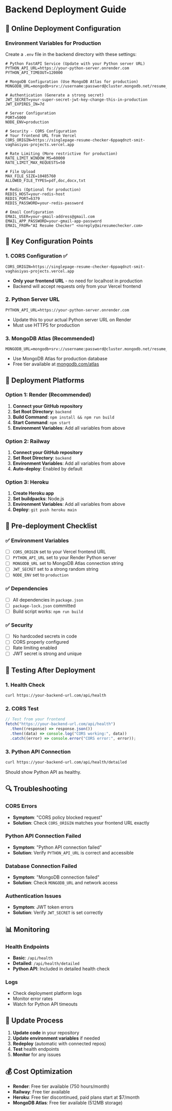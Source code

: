 # Backend Deployment Guide

## 🚀 Online Deployment Configuration

### Environment Variables for Production

Create a `.env` file in the backend directory with these settings:

```env
# Python FastAPI Service (Update with your Python server URL)
PYTHON_API_URL=https://your-python-server.onrender.com
PYTHON_API_TIMEOUT=120000

# MongoDB Configuration (Use MongoDB Atlas for production)
MONGODB_URL=mongodb+srv://username:password@cluster.mongodb.net/resume_analyzer

# Authentication (Generate a strong secret)
JWT_SECRET=your-super-secret-jwt-key-change-this-in-production
JWT_EXPIRES_IN=7d

# Server Configuration
PORT=5000
NODE_ENV=production

# Security - CORS Configuration
# Your frontend URL from Vercel
CORS_ORIGIN=https://singlepage-resume-checker-6ppaqdnzt-smit-vaghasiyas-projects.vercel.app

# Rate Limiting (More restrictive for production)
RATE_LIMIT_WINDOW_MS=60000
RATE_LIMIT_MAX_REQUESTS=50

# File Upload
MAX_FILE_SIZE=10485760
ALLOWED_FILE_TYPES=pdf,doc,docx,txt

# Redis (Optional for production)
REDIS_HOST=your-redis-host
REDIS_PORT=6379
REDIS_PASSWORD=your-redis-password

# Email Configuration
EMAIL_USER=your-gmail-address@gmail.com
EMAIL_APP_PASSWORD=your-gmail-app-password
EMAIL_FROM="AI Resume Checker" <noreply@airesumechecker.com>
```

## 🎯 Key Configuration Points

### 1. CORS Configuration ✅

```env
CORS_ORIGIN=https://singlepage-resume-checker-6ppaqdnzt-smit-vaghasiyas-projects.vercel.app
```

- **Only your frontend URL** - no need for localhost in production
- Backend will accept requests only from your Vercel frontend

### 2. Python Server URL

```env
PYTHON_API_URL=https://your-python-server.onrender.com
```

- Update this to your actual Python server URL on Render
- Must use HTTPS for production

### 3. MongoDB Atlas (Recommended)

```env
MONGODB_URL=mongodb+srv://username:password@cluster.mongodb.net/resume_analyzer
```

- Use MongoDB Atlas for production database
- Free tier available at [mongodb.com/atlas](https://mongodb.com/atlas)

## 🚀 Deployment Platforms

### Option 1: Render (Recommended)

1. **Connect your GitHub repository**
2. **Set Root Directory**: `backend`
3. **Build Command**: `npm install && npm run build`
4. **Start Command**: `npm start`
5. **Environment Variables**: Add all variables from above

### Option 2: Railway

1. **Connect your GitHub repository**
2. **Set Root Directory**: `backend`
3. **Environment Variables**: Add all variables from above
4. **Auto-deploy**: Enabled by default

### Option 3: Heroku

1. **Create Heroku app**
2. **Set buildpacks**: Node.js
3. **Environment Variables**: Add all variables from above
4. **Deploy**: `git push heroku main`

## 🔧 Pre-deployment Checklist

### ✅ Environment Variables

- [ ] `CORS_ORIGIN` set to your Vercel frontend URL
- [ ] `PYTHON_API_URL` set to your Render Python server
- [ ] `MONGODB_URL` set to MongoDB Atlas connection string
- [ ] `JWT_SECRET` set to a strong random string
- [ ] `NODE_ENV` set to `production`

### ✅ Dependencies

- [ ] All dependencies in `package.json`
- [ ] `package-lock.json` committed
- [ ] Build script works: `npm run build`

### ✅ Security

- [ ] No hardcoded secrets in code
- [ ] CORS properly configured
- [ ] Rate limiting enabled
- [ ] JWT secret is strong and unique

## 🧪 Testing After Deployment

### 1. Health Check

```bash
curl https://your-backend-url.com/api/health
```

### 2. CORS Test

```javascript
// Test from your frontend
fetch("https://your-backend-url.com/api/health")
  .then((response) => response.json())
  .then((data) => console.log("CORS working:", data))
  .catch((error) => console.error("CORS error:", error));
```

### 3. Python API Connection

```bash
curl https://your-backend-url.com/api/health/detailed
```

Should show Python API as healthy.

## 🔍 Troubleshooting

### CORS Errors

- **Symptom**: "CORS policy blocked request"
- **Solution**: Check `CORS_ORIGIN` matches your frontend URL exactly

### Python API Connection Failed

- **Symptom**: "Python API connection failed"
- **Solution**: Verify `PYTHON_API_URL` is correct and accessible

### Database Connection Failed

- **Symptom**: "MongoDB connection failed"
- **Solution**: Check `MONGODB_URL` and network access

### Authentication Issues

- **Symptom**: JWT token errors
- **Solution**: Verify `JWT_SECRET` is set correctly

## 📊 Monitoring

### Health Endpoints

- **Basic**: `/api/health`
- **Detailed**: `/api/health/detailed`
- **Python API**: Included in detailed health check

### Logs

- Check deployment platform logs
- Monitor error rates
- Watch for Python API timeouts

## 🔄 Update Process

1. **Update code** in your repository
2. **Update environment variables** if needed
3. **Redeploy** (automatic with connected repos)
4. **Test** health endpoints
5. **Monitor** for any issues

## 💰 Cost Optimization

- **Render**: Free tier available (750 hours/month)
- **Railway**: Free tier available
- **Heroku**: Free tier discontinued, paid plans start at $7/month
- **MongoDB Atlas**: Free tier available (512MB storage)
